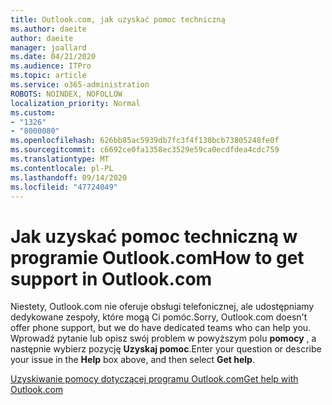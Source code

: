 ```yaml
---
title: Outlook.com, jak uzyskać pomoc techniczną
ms.author: daeite
author: daeite
manager: joallard
ms.date: 04/21/2020
ms.audience: ITPro
ms.topic: article
ms.service: o365-administration
ROBOTS: NOINDEX, NOFOLLOW
localization_priority: Normal
ms.custom:
- "1326"
- "8000080"
ms.openlocfilehash: 626bb85ac5939db7fc3f4f130bcb73805248fe0f
ms.sourcegitcommit: c6692ce0fa1358ec3529e59ca0ecdfdea4cdc759
ms.translationtype: MT
ms.contentlocale: pl-PL
ms.lasthandoff: 09/14/2020
ms.locfileid: "47724049"
---
```

# <a name="how-to-get-support-in-outlookcom"></a><span data-ttu-id="5d355-102">Jak uzyskać pomoc techniczną w programie Outlook.com</span><span class="sxs-lookup"><span data-stu-id="5d355-102">How to get support in Outlook.com</span></span>

<span data-ttu-id="5d355-103">Niestety, Outlook.com nie oferuje obsługi telefonicznej, ale udostępniamy dedykowane zespoły, które mogą Ci pomóc.</span><span class="sxs-lookup"><span data-stu-id="5d355-103">Sorry, Outlook.com doesn't offer phone support, but we do have dedicated teams who can help you.</span></span>
<span data-ttu-id="5d355-104">Wprowadź pytanie lub opisz swój problem w powyższym polu **pomocy** , a następnie wybierz pozycję **Uzyskaj pomoc**.</span><span class="sxs-lookup"><span data-stu-id="5d355-104">Enter your question or describe your issue in the **Help** box above, and then select **Get help**.</span></span>

[<span data-ttu-id="5d355-105">Uzyskiwanie pomocy dotyczącej programu Outlook.com</span><span class="sxs-lookup"><span data-stu-id="5d355-105">Get help with Outlook.com</span></span>](https://support.office.com/article/40676ad0-c831-45ac-a023-5be633be798d?wt.mc_id=Office_Outlook_com_Alchemy)

